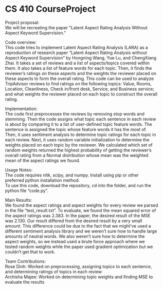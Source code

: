 # CS 410 CourseProject

Project proposal:     
We will be recreating the paper "Latent Aspect Rating Analysis Without Aspect Keyword Supervision."     

Code overview:   
This code tries to implement Latent Aspect Rating Analysis (LARA) as a reproduction of research paper “Latent Aspect Rating Analysis without Aspect Keyword Supervision” by Hongning Wang, Yue Lu, and ChengXiang Zhai. It takes a set of reviews and a list of aspects/topics covered within them. It also takes a list of feature words for each topic. Then, it finds the reviewer’s ratings on these aspects and the weights the reviewer placed on these aspects to form the overall rating. This code can be used to analyze TripAdvisor reviews to find ratings on the following topics: Value, Rooms, Location, Cleanliness, Check in/front desk, Service, and Business service; and what weights the reviewer placed on each topic to construct the overall rating.      
      
Implementation:      
The code first preprocesses the reviews by removing stop words and stemming. Then the code assigns what topic each sentence in each review is about by comparing it to a list of user-defined topic feature words. The sentence is assigned the topic whose feature words it has the most of. Then, it uses sentiment analysis to determine topic ratings for each topic in each review. Next, it uses random variable initialization to determine the weights placed on each topic by the reviewer. We calculated which set of random weights returned the highest probability of getting the reviewer’s overall rating from a Normal distribution whose mean was the weighted mean of the aspect ratings we found.      
    
Usage Notes:    
The code requires nltk, scipy, and numpy. Install using pip or other preferred python installation method.     
To use this code, download the repository, cd into the folder, and run the python file “code.py”.     
      
Main Results:     
We found the aspect ratings and aspect weights for every review we parsed in the file “test_result.txt”. To evaluate, we found the mean squared error of the aspect ratings was 2.383. In the paper, the desired result of the MSE was 2.130. Our result differed from the desired result by a very small amount. This difference could be due to the fact that we might’ve used a different sentiment analysis library and we weren’t sure how to handle large amounts of neutral words. We also weren’t sure how to determine the aspect weights, so we instead used a brute force approach where we tested random weights while the paper used gradient optimization but we couldn’t get that to work.      
    
Team Contributions:    
Rose Dinh: Worked on preprocessing, assigning topics to each sentence, and determining ratings of topics in each review     
Archisha Majee: Worked on determining topic weights and finding MSE to evaluate the results     


